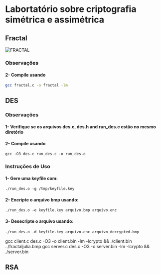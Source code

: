 # Labortatório sobre criptografia simétrica e assimétrica

## Fractal

![FRACTAL](./fractaljulia.bmp)

### Observações

#### 2- Compile usando

```bash
gcc fractal.c -o fractal -lm
```

## DES

### Observações

#### 1- Verifique se os arquivos des.c, des.h and run_des.c estão no mesmo diretório

#### 2- Compile usando

    gcc -O3 des.c run_des.c -o run_des.o

### Instruções de Uso

#### 1- Gere uma keyfile com:
    ./run_des.o -g /tmp/keyfile.key    

#### 2- Encripte o arquivo bmp usando:
    ./run_des.o -e keyfile.key arquivo.bmp arquivo.enc

#### 3- Desecripte o arquivo usando:
    ./run_des.o -d keyfile.key arquivo.enc arquivo_decrypted.bmp

gcc client.c des.c -O3 -o client.bin -lm -lcrypto && ./client.bin ../fractaljulia.bmp
gcc server.c des.c -O3 -o server.bin -lm -lcrypto && ./server.bin
## RSA